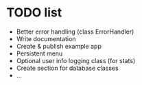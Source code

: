 # TODO list
- Better error handling (class ErrorHandler)
- Write documentation
- Create & publish example app
- Persistent menu
- Optional user info logging class (for stats)
- Create section for database classes
- ...